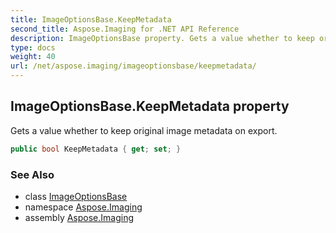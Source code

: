 ```yaml
---
title: ImageOptionsBase.KeepMetadata
second_title: Aspose.Imaging for .NET API Reference
description: ImageOptionsBase property. Gets a value whether to keep original image metadata on export
type: docs
weight: 40
url: /net/aspose.imaging/imageoptionsbase/keepmetadata/
---
```

## ImageOptionsBase.KeepMetadata property

Gets a value whether to keep original image metadata on export.

```csharp
public bool KeepMetadata { get; set; }
```

### See Also

* class [ImageOptionsBase](../)
* namespace [Aspose.Imaging](../../imageoptionsbase/)
* assembly [Aspose.Imaging](../../../)


